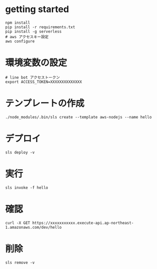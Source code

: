 
# getting started
```
npm install
pip install -r requirements.txt
pip install -g serverless
# aws アクセスキー設定
aws configure
```

# 環境変数の設定
```
# line bot アクセストークン
export ACCESS_TOKEN=XXXXXXXXXXXXXX
```

# テンプレートの作成
```
./node_modules/.bin/sls create --template aws-nodejs --name hello
```

# デプロイ
```
sls deploy -v
```

# 実行
```
sls invoke -f hello
```

# 確認
```
curl -X GET https://xxxxxxxxxxx.execute-api.ap-northeast-1.amazonaws.com/dev/hello
```

# 削除
```
sls remove -v
```
